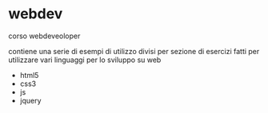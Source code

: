 # webdev
corso webdeveoloper

contiene una serie di esempi di utilizzo divisi per sezione di esercizi fatti per utilizzare vari linguaggi per lo sviluppo su web

- html5
- css3
- js
- jquery
